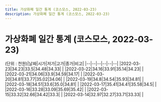 ```yaml
---
title: 가상화폐 일간 통계 (코스모스, 2022-03-23)
description: 가상화폐 일간 통계 (코스모스, 2022-03-23)
---
```


가상화폐 일간 통계 (코스모스, 2022-03-23)
===

(단위 : 천원)|날짜|시가|저가|고가|종가|비고|
|--|--|--|--|--|--|
|2022-03-23|34.23|33.5|34.48|34.33|    |
|2022-03-22|34.16|33.91|35.14|34.23|    |
|2022-03-21|34.06|33.9|34.59|34.17|    |
|2022-03-20|34.81|33.77|35.02|34.06|    |
|2022-03-19|34.8|34.54|35.93|34.81|    |
|2022-03-18|34.51|33.6|35.0|34.81|    |
|2022-03-17|35.41|34.41|35.58|34.5|    |
|2022-03-16|33.28|33.09|35.69|35.42|    |
|2022-03-15|33.32|32.66|34.42|33.3|    |
|2022-03-14|32.97|32.27|33.71|33.33|    |
